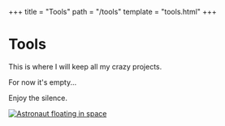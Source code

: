 +++
title = "Tools"
path = "/tools"
template = "tools.html"
+++

# Tools

This is where I will keep all my crazy projects.

For now it's empty...

Enjoy the silence.

[![Astronaut floating in space](https://unsplash.com/photos/Yj1M5riCKk4/download?ixid=MnwxMjA3fDB8MXxhbGx8fHx8fHx8fHwxNjY0NjY5MTEy&force=true&w=1920)](https://unsplash.com/photos/Yj1M5riCKk4)
